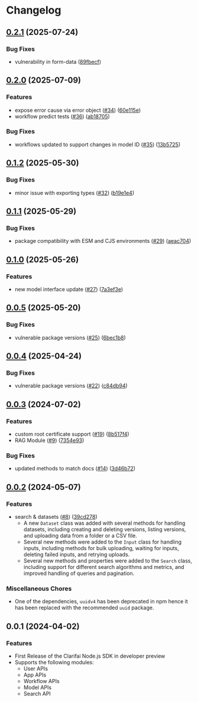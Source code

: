 # Changelog

## [0.2.1](https://github.com/Clarifai/clarifai-nodejs/compare/v0.2.0...v0.2.1) (2025-07-24)


### Bug Fixes

* vulnerability in form-data ([89fbecf](https://github.com/Clarifai/clarifai-nodejs/commit/89fbecfb54f38f2a5139c385d800c6967e095adb))

## [0.2.0](https://github.com/Clarifai/clarifai-nodejs/compare/v0.1.2...v0.2.0) (2025-07-09)


### Features

* expose error cause via error object ([#34](https://github.com/Clarifai/clarifai-nodejs/issues/34)) ([60e115e](https://github.com/Clarifai/clarifai-nodejs/commit/60e115e0d72ec2781f8b59e4795d36449d9015de))
* workflow predict tests ([#36](https://github.com/Clarifai/clarifai-nodejs/issues/36)) ([ab18705](https://github.com/Clarifai/clarifai-nodejs/commit/ab18705275f76a72b7416ab4b22caba8d8a40151))


### Bug Fixes

* workflows updated to support changes in model ID ([#35](https://github.com/Clarifai/clarifai-nodejs/issues/35)) ([13b5725](https://github.com/Clarifai/clarifai-nodejs/commit/13b5725ef0d04be4ce68b49a3fbfdb6b81e40dc4))

## [0.1.2](https://github.com/Clarifai/clarifai-nodejs/compare/v0.1.1...v0.1.2) (2025-05-30)


### Bug Fixes

* minor issue with exporting types ([#32](https://github.com/Clarifai/clarifai-nodejs/issues/32)) ([b19e1e4](https://github.com/Clarifai/clarifai-nodejs/commit/b19e1e44b3e232c265c9db19bfaa84fd52f32550))

## [0.1.1](https://github.com/Clarifai/clarifai-nodejs/compare/v0.1.0...v0.1.1) (2025-05-29)


### Bug Fixes

* package compatibility with ESM and CJS environments ([#29](https://github.com/Clarifai/clarifai-nodejs/issues/29)) ([aeac704](https://github.com/Clarifai/clarifai-nodejs/commit/aeac704ccde332c642b115134539e90e11cf5c91))

## [0.1.0](https://github.com/Clarifai/clarifai-nodejs/compare/v0.0.5...v0.1.0) (2025-05-26)


### Features

* new model interface update ([#27](https://github.com/Clarifai/clarifai-nodejs/issues/27)) ([7a3ef3e](https://github.com/Clarifai/clarifai-nodejs/commit/7a3ef3e8c3f0a140a7983f8e9d573b616b06d0e3))

## [0.0.5](https://github.com/Clarifai/clarifai-nodejs/compare/v0.0.4...v0.0.5) (2025-05-20)


### Bug Fixes

* vulnerable package versions ([#25](https://github.com/Clarifai/clarifai-nodejs/issues/25)) ([6bec1b8](https://github.com/Clarifai/clarifai-nodejs/commit/6bec1b8feff74ef9c96c2f5661fd07236d078ae9))

## [0.0.4](https://github.com/Clarifai/clarifai-nodejs/compare/v0.0.3...v0.0.4) (2025-04-24)


### Bug Fixes

* vulnerable package versions ([#22](https://github.com/Clarifai/clarifai-nodejs/issues/22)) ([c84db94](https://github.com/Clarifai/clarifai-nodejs/commit/c84db9441722cac4a39486c6fd56800fb3b57b9e))

## [0.0.3](https://github.com/Clarifai/clarifai-nodejs/compare/v0.0.2...v0.0.3) (2024-07-02)


### Features

* custom root certificate support ([#19](https://github.com/Clarifai/clarifai-nodejs/issues/19)) ([8b517f4](https://github.com/Clarifai/clarifai-nodejs/commit/8b517f4b534d877ef8e6378b011a997de54e809c))
* RAG Module ([#9](https://github.com/Clarifai/clarifai-nodejs/issues/9)) ([7354e93](https://github.com/Clarifai/clarifai-nodejs/commit/7354e935ce24f86a2201dcca4c035218883df5ca))


### Bug Fixes

* updated methods to match docs ([#14](https://github.com/Clarifai/clarifai-nodejs/issues/14)) ([3d46b72](https://github.com/Clarifai/clarifai-nodejs/commit/3d46b72fc92cbb79f5d030c9855e3a463f30dc8d))

## [0.0.2](https://github.com/Clarifai/clarifai-nodejs/compare/v0.0.1...v0.0.2) (2024-05-07)


### Features

* search & datasets ([#8](https://github.com/Clarifai/clarifai-nodejs/issues/8)) ([39cd278](https://github.com/Clarifai/clarifai-nodejs/commit/39cd278b66ab70fa3993480044d3b1057c5b6a67))
  - A new `Dataset` class was added with several methods for handling datasets, including creating and deleting versions, listing versions, and uploading data from a folder or a CSV file.
  - Several new methods were added to the `Input` class for handling inputs, including methods for bulk uploading, waiting for inputs, deleting failed inputs, and retrying uploads.
  - Several new methods and properties were added to the `Search` class, including support for different search algorithms and metrics, and improved handling of queries and pagination.

### Miscellaneous Chores

* One of the dependencies, `uuidv4` has been deprecated in npm hence it has been replaced with the recommended `uuid` package.

## 0.0.1 (2024-04-02)


### Features
- First Release of the Clarifai Node.js SDK in developer preview
- Supports the following modules:
  - User APIs
  - App APIs
  - Workflow APIs
  - Model APIs
  - Search API
